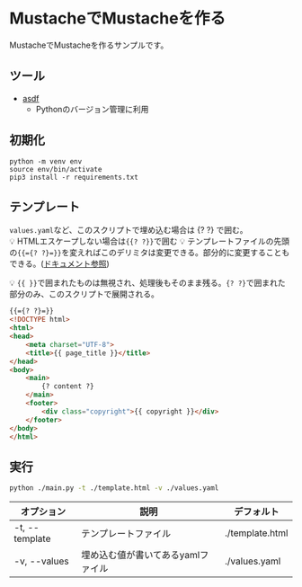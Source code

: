 # MustacheでMustacheを作る
MustacheでMustacheを作るサンプルです。  

## ツール
- [asdf](https://asdf-vm.com/)
  - Pythonのバージョン管理に利用

## 初期化
```
python -m venv env
source env/bin/activate
pip3 install -r requirements.txt
```

## テンプレート
`values.yaml`など、このスクリプトで埋め込む場合は {? ?} で囲む。  
:bulb: HTMLエスケープしない場合は`{{? ?}}`で囲む
:bulb: テンプレートファイルの先頭の`{{={? ?}=}}`を変えればこのデリミタは変更できる。部分的に変更することもできる。([ドキュメント参照](https://mustache.github.io/mustache.5.html))  

:bulb: `{{ }}`で囲まれたものは無視され、処理後もそのまま残る。`{? ?}`で囲まれた部分のみ、このスクリプトで展開される。  
```html
{{={? ?}=}}
<!DOCTYPE html>
<html>
<head>
    <meta charset="UTF-8">
    <title>{{ page_title }}</title>
</head>
<body>
    <main>
        {? content ?}
    </main>
    <footer>
        <div class="copyright">{{ copyright }}</div>
    </footer>
</body>
</html>
```

## 実行
```sh
python ./main.py -t ./template.html -v ./values.yaml
```

| オプション | 説明 | デフォルト |
| --- | --- | --- |
| -t, --template | テンプレートファイル | ./template.html |
| -v, --values | 埋め込む値が書いてあるyamlファイル | ./values.yaml |
